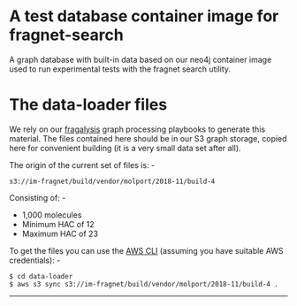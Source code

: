 # A test database container image for fragnet-search
A graph database with built-in data based on our neo4j container image
used to run experimental tests with the fragnet search utility.

# The data-loader files
We rely on our [fragalysis] graph processing playbooks to generate this
material. The files contained here should be in our S3 graph storage,
copied here for convenient building (it is a very small data set after all).

The origin of the current set of files is: -

    s3://im-fragnet/build/vendor/molport/2018-11/build-4

Consisting of: -

-   1,000 molecules
-   Minimum HAC of 12
-   Maximum HAC of 23
 
To get the files you can use the [AWS CLI]
(assuming you have suitable AWS credentials): -

    $ cd data-loader
    $ aws s3 sync s3://im-fragnet/build/vendor/molport/2018-11/build-4 .

---

[aws cli]: https://pypi.org/project/awscli/
[fragalysis]: https://github.com/InformaticsMatters/fragalysis/tree/1-fragnet
